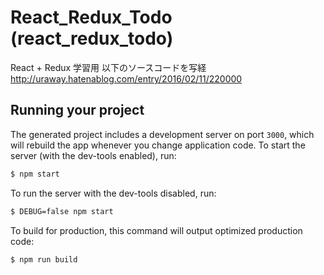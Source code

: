 
# React_Redux_Todo (react_redux_todo)

React + Redux 学習用
以下のソースコードを写経
http://uraway.hatenablog.com/entry/2016/02/11/220000

## Running your project

The generated project includes a development server on port `3000`, which will rebuild the app whenever you change application code. To start the server (with the dev-tools enabled), run:

```bash
$ npm start
```

To run the server with the dev-tools disabled, run:

```bash
$ DEBUG=false npm start
```

To build for production, this command will output optimized production code:

```bash
$ npm run build
```
